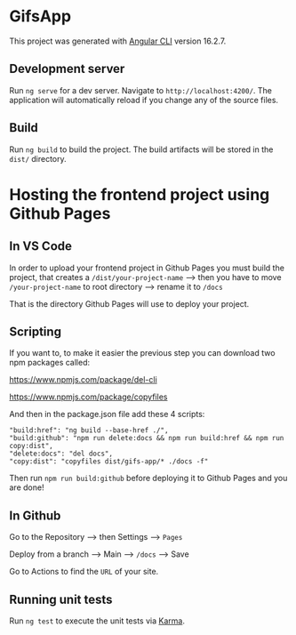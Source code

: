 # GifsApp

This project was generated with [Angular CLI](https://github.com/angular/angular-cli) version 16.2.7.

## Development server

Run `ng serve` for a dev server. Navigate to `http://localhost:4200/`. The application will automatically reload if you change any of the source files.

## Build

Run `ng build` to build the project. The build artifacts will be stored in the `dist/` directory.

# Hosting the frontend project using Github Pages

## In VS Code

In order to upload your frontend project in Github Pages you must build the project,
that creates a `/dist/your-project-name` --> then you have to move `/your-project-name` to root directory --> rename it to `/docs`

That is the directory Github Pages will use to deploy your project.

## Scripting

If you want to, to make it easier the previous step you can download two npm packages called:

https://www.npmjs.com/package/del-cli

https://www.npmjs.com/package/copyfiles

And then in the package.json file add these 4 scripts:

    "build:href": "ng build --base-href ./",
    "build:github": "npm run delete:docs && npm run build:href && npm run copy:dist",
    "delete:docs": "del docs",
    "copy:dist": "copyfiles dist/gifs-app/* ./docs -f"

Then run `npm run build:github` before deploying it to Github Pages and you are done!

## In Github

Go to the Repository --> then Settings --> `Pages`

Deploy from a branch --> Main --> `/docs` --> Save

Go to Actions to find the `URL` of your site.

## Running unit tests

Run `ng test` to execute the unit tests via [Karma](https://karma-runner.github.io).
